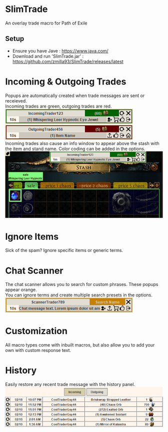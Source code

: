 # SlimTrade
An overlay trade macro for Path of Exile<br>

## Setup
- Ensure you have Jave : https://www.java.com/<br>
- Download and run 'SlimTrade.jar' : https://github.com/zmilla93/SlimTrade/releases/latest<br>

# Incoming & Outgoing Trades
Popups are automatically created when trade messages are sent or receieved.<br>
Incoming trades are green, outgoing trades are red.<br>
![](/src/main/resources/images/incoming-trade.png)<br>
![](/src/main/resources/images/outgoing-trade.png)<br>
Incoming trades also cause an info window to appear above the stash with the item and stand name. Color coding can be added in the options.<br>
![](/src/main/resources/images/stash.png)<br>

# Ignore Items
Sick of the spam? Ignore specific items or generic terms.<br>

# Chat Scanner
The chat scanner allows you to search for custom phrases. These popups appear orange.<br>
You can ignore terms and create multiple search presets in the options.<br>
![](/src/main/resources/images/scanner-message.png)<br>

# Customization
All macro types come with inbuilt macros, but also allow you to add your own with custom response text.<br>

# History
Easily restore any recent trade message with the history panel.<br>
![](/src/main/resources/images/history.png)<br>
 
